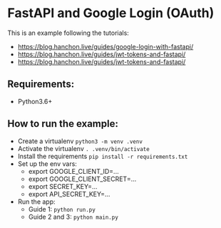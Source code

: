 # FastAPI and Google Login (OAuth)
This is an example following the tutorials:
- https://blog.hanchon.live/guides/google-login-with-fastapi/
- https://blog.hanchon.live/guides/jwt-tokens-and-fastapi/
- https://blog.hanchon.live/guides/jwt-tokens-and-fastapi/

## Requirements:
- Python3.6+

## How to run the example:
- Create a virtualenv `python3 -m venv .venv`
- Activate the virtualenv `. .venv/bin/activate`
- Install the requirements `pip install -r requirements.txt`
- Set up the env vars:
    - export GOOGLE_CLIENT_ID=...
    - export GOOGLE_CLIENT_SECRET=...
    - export SECRET_KEY=...
    - export API_SECRET_KEY=...
- Run the app:
    - Guide 1: `python run.py`
    - Guide 2 and 3: `python main.py`
